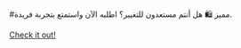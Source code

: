 #مميز 🛍️ هل أنتم مستعدون للتغيير؟ اطلبه الآن واستمتع بتجربة فريدة.

[Check it out!](https://www.facebook.com/share/17TW2PL6Tj/)